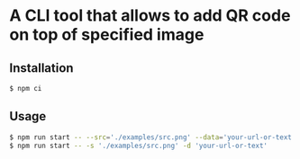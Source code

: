 # A CLI tool that allows to add QR code on top of specified image

## Installation

```bash
$ npm ci
```
## Usage

```bash
$ npm run start -- --src='./examples/src.png' --data='your-url-or-text'
$ npm run start -- -s './examples/src.png' -d 'your-url-or-text'
```
